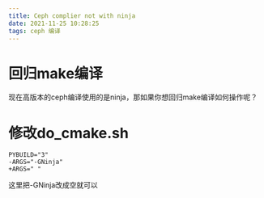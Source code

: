 ```yaml
---
title: Ceph complier not with ninja
date: 2021-11-25 10:28:25
tags: ceph 编译
---
```


# 回归make编译
现在高版本的ceph编译使用的是ninja，那如果你想回归make编译如何操作呢？

# 修改do_cmake.sh
```
PYBUILD="3"
-ARGS="-GNinja"
+ARGS=" "
```
这里把-GNinja改成空就可以
